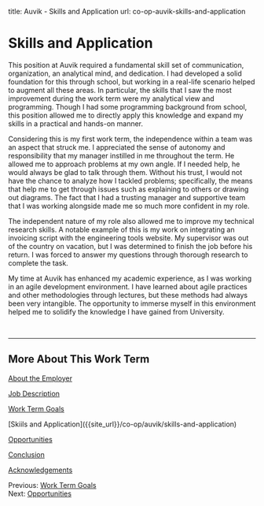title: Auvik - Skills and Application
url: co-op-auvik-skills-and-application

<h1 class="u-lead center">Skills and Application</h1>

This position at Auvik required a fundamental skill set of communication, organization, an analytical mind, and dedication. I had developed a solid foundation for this through school, but working in a real-life scenario helped to augment all these areas. In particular, the skills that I saw the most improvement during the work term were my analytical view and programming. Though I had some programming background from school, this position allowed me to directly apply this knowledge and expand my skills in a practical and hands-on manner.

Considering this is my first work term, the independence within a team was an aspect that struck me. I appreciated the sense of autonomy and responsibility that my manager instilled in me throughout the term. He allowed me to approach problems at my own angle. If I needed help, he would always be glad to talk through them. Without his trust, I would not have the chance to analyze how I tackled problems; specifically, the means that help me to get through issues such as explaining to others or drawing out diagrams. The fact that I had a trusting manager and supportive team that I was working alongside made me so much more confident in my role.

The independent nature of my role also allowed me to improve my technical research skills. A notable example of this is my work on integrating an invoicing script with the engineering tools website. My supervisor was out of the country on vacation, but I was determined to finish the job before his return. I was forced to answer my questions through thorough research to complete the task.

My time at Auvik has enhanced my academic experience, as I was working in an agile development environment. I have learned about agile practices and other methodologies through lectures, but these methods had always been very intangible. The opportunity to immerse myself in this environment helped me to solidify the knowledge I have gained from University.

<br>
<hr>

<h2 class="u-sublead">More About This Work Term</h2>

[About the Employer]({{site_url}}/co-op/auvik/about-the-employer)

[Job Description]({{site_url}}/co-op/auvik/job-description)

[Work Term Goals]({{site_url}}/co-op/auvik/work-term-goals)

<span class='active'>
  [Skiils and Application]({{site_url}}/co-op/auvik/skills-and-application)
</span>

[Opportunities]({{site_url}}/co-op/auvik/opportunities)

[Conclusion]({{site_url}}/co-op/auvik/conclusion)

[Acknowledgements]({{site_url}}/co-op/auvik/acknowledgements)

<div class="left-aligned">
  Previous: <a href="{{ site_url }}/co-op/auvik/work-term-goals">Work Term Goals</a>
</div>

<div class="right-aligned">
  Next: <a href="{{ site_url }}/co-op/auvik/opportunities">Opportunities</a>
</div>
